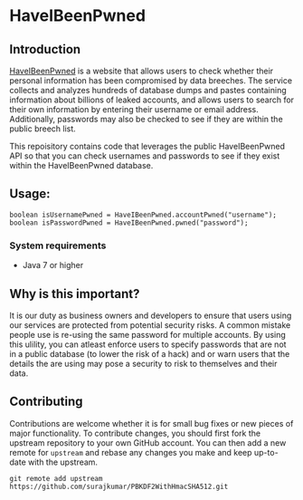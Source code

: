 # HaveIBeenPwned

## Introduction
[HaveIBeenPwned](https://haveibeenpwned.com/) is a website that allows users to check whether their personal information has been compromised by data breeches. The service collects and analyzes hundreds of database dumps and pastes containing information about billions of leaked accounts, and allows users to search for their own information by entering their username or email address. Additionally, passwords may also be checked to see if they are within the public breech list.

This repoisitory contains code that leverages the public HaveIBeenPwned API so that you can check usernames and passwords to see if they exist within the HaveIBeenPwned database. 

## Usage:

```
boolean isUsernamePwned = HaveIBeenPwned.accountPwned("username");
boolean isPasswordPwned = HaveIBeenPwned.pwned("password");
```

### System requirements
* Java 7 or higher

## Why is this important?
It is our duty as business owners and developers to ensure that users using our services are protected from potential security risks. A common mistake people use is re-using the same password for multiple accounts. By using this ulility, you can atleast enforce users to specify passwords that are not in a public database (to lower the risk of a hack) and or warn users that the details the are using may pose a security to risk to themselves and their data.

## Contributing
Contributions are welcome whether it is for small bug fixes or new pieces of major functionality. To contribute changes, you should first fork the upstream repository to your own GitHub account. You can then add a new remote for `upstream` and rebase any changes you make and keep up-to-date with the upstream.

`git remote add upstream https://github.com/surajkumar/PBKDF2WithHmacSHA512.git`

